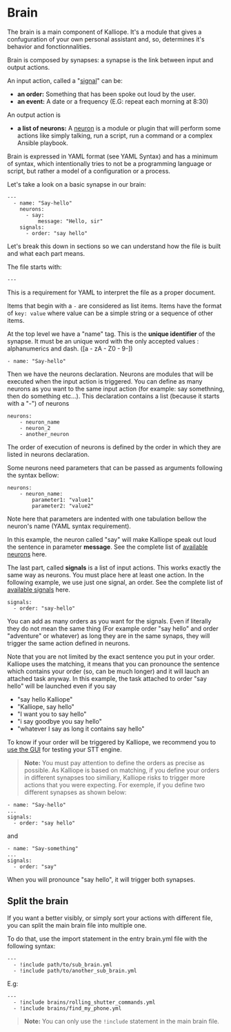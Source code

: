 # Brain

The brain is a main component of Kalliope. It's a module that gives a confuguration of your own personal assistant and, so, determines it's behavior and fonctionnalities.

Brain is composed by synapses: a synapse is the link between input and output actions.

An input action, called a "[signal](signals.md)" can be:
- **an order:** Something that has been spoke out loud by the user.
- **an event:** A date or a frequency (E.G: repeat each morning at 8:30)

An output action is
- **a list of neurons:** A [neuron](neurons.md) is a module or plugin that will perform some actions like simply talking, run a script, run a command or a complex Ansible playbook.

Brain is expressed in YAML format (see YAML Syntax) and has a minimum of syntax, which intentionally tries to not be a programming language or script, 
but rather a model of a configuration or a process.

Let's take a look on a basic synapse in our brain:

```
---
  - name: "Say-hello"
    neurons:      
      - say:
          message: "Hello, sir"
    signals:
      - order: "say hello"
```

Let's break this down in sections so we can understand how the file is built and what each part means.

The file starts with:
```
---
```
This is a requirement for YAML to interpret the file as a proper document.

Items that begin with a ```-``` are considered as list items. Items have the format of ```key: value``` where value can be a simple string or a sequence of other items.

At the top level we have a "name" tag. This is the **unique identifier** of the synapse. It must be an unique word with the only accepted values : alphanumerics and dash. ([a - zA - Z0 - 9\-])
```
- name: "Say-hello"
```

Then we have the neurons declaration. Neurons are modules that will be executed when the input action is triggered. You can define as many neurons as you want to the same input action (for example: say somethning, then do something etc...). This declaration contains a list (because it starts with a "-") of neurons
```
neurons:
    - neuron_name
    - neuron_2
    - another_neuron
```

The order of execution of neurons is defined by the order in which they are listed in neurons declaration.

Some neurons need parameters that can be passed as arguments following the syntax bellow:
```
neurons:
    - neuron_name:
        parameter1: "value1"
        parameter2: "value2"
```
Note here that parameters are indented with one tabulation bellow the neuron's name (YAML syntax requirement).

In this example, the neuron called "say" will make Kalliope speak out loud the sentence in parameter **message**.
See the complete list of [available neurons](neurons.md) here.

The last part, called **signals** is a list of input actions. This works exactly the same way as neurons. You must place here at least one action.
In the following example, we use just one signal, an order. See the complete list of [available signals](signals.md) here.
```
signals:
  - order: "say-hello"
```

You can add as many orders as you want for the signals. Even if literally they do not mean the same thing (For example order "say hello" and order "adventure" or whatever) as long they are in the same synaps, they will trigger the same action defined in neurons. 

Note that you are not limited by the exact sentence you put in your order. Kalliope uses the matching, it means that you can pronounce the sentence which contains your order (so, can be much longer) and it will lauch an attached task anyway. In this example, the task attached to order "say hello" will be launched even if you say
- "say hello Kalliope"
- "Kalliope, say hello"
- "I want you to say hello"
- "i say goodbye you say hello"
- "whatever I say as long it contains say hello"

To know if your order will be triggered by Kalliope, we recommend you to [use the GUI](kalliope_cli.md) for testing your STT engine.

>**Note:**
You must pay attention to define the orders as precise as possible. As Kalliope is based on matching, if you define your orders in different synapses too similiary, Kalliope risks to trigger more actions that you were expecting. For exemple, if you define two different synapses as shown below:
```
- name: "Say-hello"
...
signals:
  - order: "say hello"
```
and 
```
- name: "Say-something"
...
signals:
  - order: "say"
```
When you will pronounce "say hello", it will trigger both synapses. 


## Split the brain

If you want a better visibly, or simply sort your actions with different file, you can split the main brain file into multiple one.

To do that, use the import statement in the entry brain.yml file with the following syntax:

```
---
  - !include path/to/sub_brain.yml
  - !include path/to/another_sub_brain.yml
```

E.g:
```
---
  - !include brains/rolling_shutter_commands.yml
  - !include brains/find_my_phone.yml
```

>**Note:** You can only use the `!include` statement in the main brain file. 
